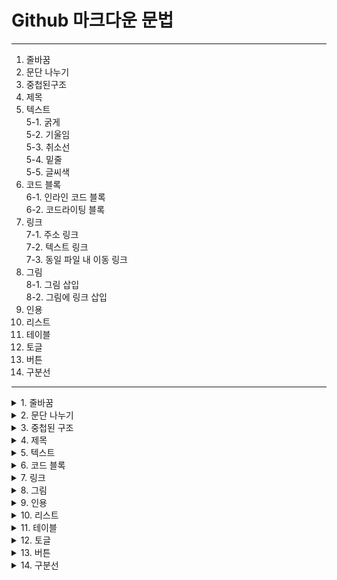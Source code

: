 # Github 마크다운 문법  
---

 1. 줄바꿈
 2. 문단 나누기
 3. 중첩된구조
 4. 제목
 5. 텍스트<br>
    5-1. 굵게<br>
    5-2. 기울임<br>
    5-3. 취소선<br>
    5-4. 밑줄<br>
    5-5. 글씨색<br>
 6. 코드 블록<br>
    6-1. 인라인 코드 블록<br>
    6-2. 코드라이팅 블록<br>
 7. 링크<br>
    7-1. 주소 링크<br>
    7-2. 텍스트 링크<br>
    7-3. 동일 파일 내 이동 링크<br>
 8. 그림<br>
    8-1. 그림 삽입<br>
    8-2. 그림에 링크 삽입<br>
 9. 인용
 10. 리스트
 11. 테이블
 12. 토글
 13. 버튼
 14. 구분선


---

<details>
 <summary>1. 줄바꿈</summary>
 <div markdown = "1">
  
  ---
  
  ---
  
  ---
  
  ---
 </div>
</details>
 
 
<details>
 <summary>2. 문단 나누기</summary>
 <div markdown = "2">
  
  ---
  
  ---
  
  ---
  
  ---
 </div>
</details>
 
 
<details>
 <summary>3. 중첩된 구조</summary>
 <div markdown = "3">
  
  ---
  
  ---
  
  ---
  
  ---

 </div>
</details>
 
 
<details>
 <summary>4. 제목</summary>
 <div markdown = "4">
  
  ---
  
  ---
  
  ```
  # h1
  ## h2
  ### h3
  #### h4
  ##### h5
  ###### h6
  ####### h7  =  X ( h6까지만 가능 )
  ```
  # h1
  ## h2
  ### h3
  #### h4
  ##### h5
  ###### h6
  ####### h7  =  X ( h6까지만 가능 )
  
---
  
  ---
  
 </div>
</details>
 
 
<details>
 <summary>5. 텍스트</summary>
 <div markdown = "5">
  
  ---
  
  ---
  
  #### **-1. 굵게**
  ```
  **텍스트**
  ```
  
  #### *-2. 기울임*
  ```
  *텍스트*
  ***텍스트***
  ```
  ***텍스트***
  
  #### ~~-3. 취소선~~
  ```
  ~~텍스트~~
  ```
  
  #### <u>-4. 밑줄</u>
  ```
  <u>텍스트</u>
  ```
  
  #### <span style = "color:red">-5. 글씨 색</span>
  ```
  <span style = "color:@@@">텍스트</span>
  ```
  ---
  
  ---
 </div>
</details>
 
 
<details>
 <summary>6. 코드 블록</summary>
 <div markdown = "6">
  
  ---
  
  ---
  
  ---
  
  ---
 </div>
</details>
 
 
<details>
 <summary>7. 링크</summary>
 <div markdown = "7">
  
  ---
  
  ---
  
  ---
  
  ---
 </div>
</details>
 
 
<details>
 <summary>8. 그림</summary>
 <div markdown = "8">
  
  ---
  
  ---
  
  ---
  
  ---
 </div>
</details>
 
 
<details>
 <summary>9. 인용</summary>
 <div markdown = "9">
  
  ---
  
  ---
  
  ---
  
  ---
 </div>
</details>
 
 
<details>
 <summary>10. 리스트</summary>
 <div markdown = "10">
  
  ---
  
  ---
  
  ---
  
  ---
 </div>
</details>
 
 
<details>
 <summary>11. 테이블</summary>
 <div markdown = "11">
  
  ---
  
  ---
  
  ---
  
  ---
 </div>
</details>
 
 
<details>
 <summary>12. 토글</summary>
 <div markdown = "12">
  
  ---
  
  ---
  
  ---
  
  ---
 </div>
</details>
  
 
<details>
 <summary>13. 버튼</summary>
 <div markdown = "13">
  
  ---
  
  ---
  
  ---
  
  ---
 </div>
</details>
 
 
<details>
 <summary>14. 구분선</summary>
 <div markdown = "14">
  
  ---
  
  ---
  
  ---
  
  ---
 </div>
</details>
